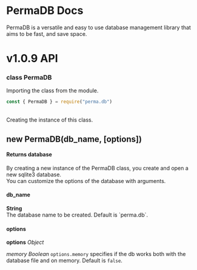 # PermaDB Docs
PermaDB is a versatile and easy to use database management library that aims to be fast, and save space.

# v1.0.9 API

### class PermaDB

Importing the class from the module.
```js
const { PermaDB } = require("perma.db")
````
<br>
Creating the instance of this class.
<br>
<h2>new PermaDB(db_name, [options])</h2>
<h4>Returns database</h4>

By creating a new instance of the PermaDB class, you create and open a new sqlite3 database.<br>
You can customize the options of the database with arguments.

<h4>db_name</h4>
<strong>String</strong><br>
The database name to be created. Default is `perma.db`.

<h4>options</h4>


**options**
_Object_



*memory* 
_Boolean_
`options.memory` specifies if the db works both with the database file and on memory. Default is `false`.
